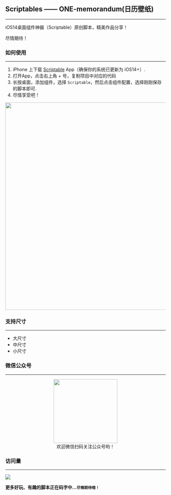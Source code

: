 ## Scriptables —— ONE-memorandum(日历壁纸)
---
iOS14桌面组件神器（Scriptable）原创脚本，精美作品分享！
<!-- ![menu.jpg](https://i.loli.net/2021/05/31/anHWT9g6Bzmxoi7.jpg) -->

尽情期待！

### 如何使用
---
1. iPhone 上下载 [Scriptable](https://apps.apple.com/cn/app/scriptable/id1405459188) App（确保你的系统已更新为 iOS14+）. 
2. 打开App，点击右上角 + 号，复制项目中对应的代码  
3. 长按桌面，添加组件，选择 `Scriptable`，然后点击组件配置，选择刚刚保存的脚本即可.
4. 尽情享受吧！   

<img src="https://shop.io.mi-img.com/app/shop/img?id=shop_2633f187a80f14a861acabba8963a8d8.jpeg" width="650px"/> 


### 支持尺寸
---
* 大尺寸
* 中尺寸
* 小尺寸


### 微信公众号
--- 
<center>
    <img src="https://s2.ax1x.com/2019/12/28/lemBSf.png" style="width: 200px;">
</center>

<center>欢迎微信扫码关注公众号哟！</center>


### 访问量
---
![](http://profile-counter.glitch.me/nicolasking007/count.svg)

**更多好玩、有趣的脚本正在码字中...`尽情期待哦！`**